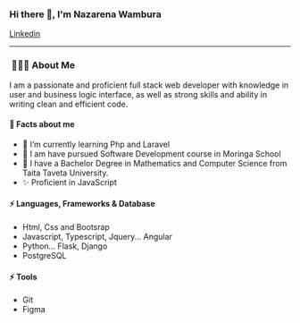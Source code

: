 ### Hi there 👋, I'm Nazarena Wambura

[Linkedin](https://www.linkedin.com/in/nazarena-wambura/)

---

<h3> &nbsp;👩🏾‍💻 About Me </h3>
I am a passionate and proficient full stack web developer with knowledge in user and business  logic interface, as well as strong skills and ability in writing clean and efficient code.

####  🤔 Facts about me
- 🌱 I’m currently learning Php and Laravel
- 📝 I am have pursued Software Development course in Moringa School
- 📝 I have a Bachelor Degree in Mathematics and Computer Science from Taita Taveta University.
- ✨ Proficient in JavaScript

#### ⚡ Languages, Frameworks & Database
* Html, Css and Bootsrap
* Javascript, Typescript, Jquery... Angular
* Python... Flask, Django
* PostgreSQL

#### ⚡ Tools
* Git
* Figma


